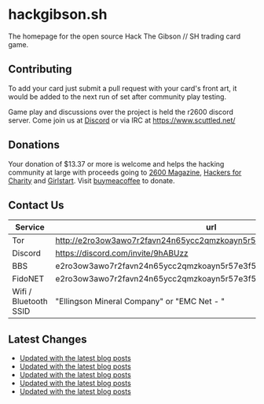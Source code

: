 # hackgibson.sh
The homepage for the open source Hack The Gibson // SH trading card game.


## Contributing

To add your card just submit a pull request with your card's front art, it would be added to the next run of set after community play testing.

Game play and discussions over the project is held the r2600 discord server. Come join us at [Discord](https://discord.com/invite/9hABUzz) or via IRC at https://www.scuttled.net/


## Donations

Your donation of $13.37 or more is welcome and helps the hacking community at large with proceeds going to [2600 Magazine](https://2600.com/), [Hackers for Charity](https://hackersforcharity.org) and [Girlstart](https://girlstart.org).  Visit [buymeacoffee](https://www.buymeacoffee.com/hackgibson.sh) to donate.


## Contact Us

Service | url
-|-
Tor | http://e2ro3ow3awo7r2favn24n65ycc2qmzkoayn5r57e3f56nvjwdcgg32ad.onion
Discord | https://discord.com/invite/9hABUzz
BBS | e2ro3ow3awo7r2favn24n65ycc2qmzkoayn5r57e3f56nvjwdcgg32ad.onion:23
FidoNET | e2ro3ow3awo7r2favn24n65ycc2qmzkoayn5r57e3f56nvjwdcgg32ad.onion:24554
Wifi / Bluetooth SSID | "Ellingson Mineral Company" or "EMC Net - <fidonet address>"

## Latest Changes
<!-- BLOG-POST-LIST:START -->
- [Updated with the latest blog posts](https://github.com/DFW2600/hackgibson.sh/commit/4230d7284f34a4d7700d6054176c06f4eadb8d2f)
- [Updated with the latest blog posts](https://github.com/DFW2600/hackgibson.sh/commit/434fb2a35183b855b15b79e5c29ac90358316008)
- [Updated with the latest blog posts](https://github.com/DFW2600/hackgibson.sh/commit/e84e2480fde9694b1ff6f93fc4cf66acb4065f88)
- [Updated with the latest blog posts](https://github.com/DFW2600/hackgibson.sh/commit/789377addb85a735fb8e687dc48d4ede52cdc4b4)
- [Updated with the latest blog posts](https://github.com/DFW2600/hackgibson.sh/commit/2087dab83ecd0ac242906b384568a78b5a0c2a2d)
<!-- BLOG-POST-LIST:END -->
